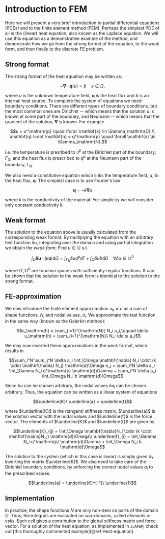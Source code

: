 # Introduction to FEM

Here we will present a very brief introduction to partial differential equations (PDEs) and
to the finite element method (FEM). Perhaps the simplest PDE of all is the (linear) heat
equation, also known as the Laplace equation. We will use this equation as a demonstrative
example of the method, and demonstrate how we go from the strong format of the equation, to
the weak form, and then finally to the discrete FE problem.

## Strong format

The strong format of the heat equation may be written as:

```math
- \mathbf{\nabla} \cdot \mathbf{q}(u) = b \quad x \in \Omega,
```

where $u$ is the unknown temperature field, $\mathbf{q}$ is the heat flux and $b$ is an
internal heat source. To complete the system of equations we need boundary conditions.
There are different types of boundary conditions, but the most common ones are Dirichlet
-- which means that the solution $u$ is known at some part of the boundary, and Neumann
-- which means that the gradient of the solution, $\mathbf{\nabla}$ is known. For example

```math
u = u^\mathrm{p} \quad \forall \mathbf{x} \in \Gamma_\mathrm{D},\\
\mathbf{q} \cdot \mathbf{n} = q^\mathrm{p} \quad \forall \mathbf{x} \in \Gamma_\mathrm{N},
```

i.e. the temperature is presribed to $u^\mathrm{p}$ at the Dirichlet part of the boundary,
$\Gamma_\mathrm{D}$, and the heat flux is prescribed to $q^\mathrm{p}$ at the Neumann part
of the boundary, $\Gamma_\mathrm{N}$.

We also need a constitutive equation which links the temperature field, $u$, to the heat
flux, $\mathbf{q}$. The simplest case is to use Fourier's law

```math
\mathbf{q} = -k \mathbf{\nabla}u
```

where $k$ is the conductivity of the material. For simplicity we will consider only
constant conductivity $k$.

## Weak format

The solution to the equation above is usually calculated from the corresponding weak
format. By multiplying the equation with an arbitrary test function $\delta u$, integrating
over the domain and using partial integration we obtain the *weak form*;
Find $u \in \mathbb{U}$ s.t.

```math
\int_\Omega \mathbf{\delta u} \cdot (k \mathbf{u}) \mathrm{d}\Omega =
\int_{\Gamma_\mathrm{N}} \delta u q^\mathrm{p} \mathrm{d}\Gamma +
\int_\Omega \delta u b \mathrm{d}\Omega \quad \forall \delta u \in \mathbb{U}^0
```

where $\mathbb{U}, \mathbb{U}^0$ are function spaces with sufficiently regular functions.
It can be shown that the solution to the weak form is identical to the solution to the
strong format.

## FE-approximation

We now introduce the finite element approximation $u_h \approx u$ as a sum of shape
functions, $N_i$ and nodal values, $a_i$. We approximate the test function in the same way
(known as the Galerkin method):

```math
u_\mathrm{h} = \sum_{i=1}^{\mathrm{N}} N_i a_i,\qquad
\delta u_\mathrm{h} = \sum_{i=1}^{\mathrm{N}} N_i \delta a_i
```

We may now inserted these approximations in the weak format, which results in

```math
\sum_i^N \sum_j^N \delta a_i \int_\Omega \mathbf{\nabla} N_i \cdot (k \cdot \mathbf{\nabla} N_j) \mathrm{d}\Omega a_j =
\sum_i^N \delta a_i \int_\Gamma N_i q^\mathrm{p} \mathrm{d}\Gamma +
\sum_i^N \delta a_i \int_\Omega N_i b \mathrm{d}\Omega
```

Since $\delta u$ can be chosen arbitrary, the nodal values $\delta a_i$ can be chosen
arbitrary. Thus, the equation can be written as a linear system of equations

```math
\underline{K}\ \underline{a} = \underline{f}
```

where $\underline{K}$ is the (tangent) stiffness matrix, $\underline{a}$ is the solution
vector with the nodal values and $\underline{f}$ is the force vector. The elements of
$\underline{K}$ and $\underline{f}$ are given by

```math
\underline{K}_{ij} =
    \int_\Omega \mathbf{\nabla}N_i \cdot (k \cdot \mathbf{\nabla}N_j) \mathrm{d}\Omega\\

\underline{f}_{i} =
    \int_\Gamma N_i q^\mathrm{p} \mathrm{d}\Gamma + \int_\Omega N_i b \mathrm{d}\Omega
```

The solution to the system (which in this case is linear) is simply given by inverting the
matrix $\underline{K}$. We also need to take care of the Dirichlet boundary conditions, by
enforcing the correct nodal values $a_i$ to the prescribed values.

```math
\underline{a} = \underline{K}^{-1}\ \underline{f}
```

## Implementation

In practice, the shape functions $N$ are only non-zero on parts of the domain $\Omega$.
Thus, the integrals are evaluated on sub-domains, called *elements* or *cells*. Each cell
gives a contribution to the global stiffness matrix and force vector. For a solution of the
heat equation, as implemented in `JuAFEM`, check out
[this thoroughly commented example](@ref Heat-equation).
